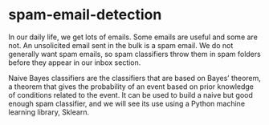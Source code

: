 # spam-email-detection

In our daily life, we get lots of emails. Some emails are useful and some are not. An unsolicited email sent in the bulk is a spam email. We do not generally want spam emails, so spam classifiers throw them in spam folders before they appear in our inbox section.


Naive Bayes classifiers are the classifiers that are based on Bayes’ theorem, a theorem that gives the probability of an event based on prior knowledge of conditions related to the event. It can be used to build a naive but good enough spam classifier, and we will see its use using a Python machine learning library, Sklearn.
